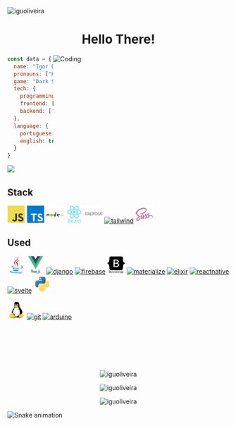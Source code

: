 <div>
  <p align="left"><img src="https://komarev.com/ghpvc/?username=iguoliveira&label=Visitors&color=e63dbb&style=flat-square" alt="iguoliveira" /></p>
  <h1 align="center">Hello There!</h1>
  <img align="right" alt="Coding" width="400" src="https://giffiles.alphacoders.com/170/170116.gif">
</div>



```javascript
const data = {
  name: "Igor Oliveira Rodrigues",
  pronouns: ["He", "Him"],
  game: "Dark Souls 3",
  tech: {
    programming: ['JS', 'TS'],
    frontend: ['React', 'Sass', 'Tailwindcss'],
    backend: ['Node', 'Express']
  },
  language: {
    portuguese: true,
    english: true,
  }
}
```

<div>
  <p align="left"><a href="https://linkedin.com/in/igor-rodrigues-022595207" target="blank"><img src="https://img.shields.io/badge/-LinkedIn-%23e63dbb?style=for-the-badge&logo=linkedin&logoColor=white" target="_blank"></a></p>
</div>

<div>
  <h2>Stack</h2>
  <p align="left">
  <div>
     <a href="https://developer.mozilla.org/en-US/docs/Web/JavaScript" target="_blank" rel="noreferrer"> <img src="https://raw.githubusercontent.com/devicons/devicon/master/icons/javascript/javascript-original.svg" alt="javascript" width="40" height="40"/></a>
    <a href="https://www.typescriptlang.org/" target="_blank" rel="noreferrer"><img src="https://raw.githubusercontent.com/devicons/devicon/master/icons/typescript/typescript-original.svg" alt="typescript" width="40" height="40"/></a>
        <a href="https://nodejs.org" target="_blank" rel="noreferrer"> <img src="https://raw.githubusercontent.com/devicons/devicon/master/icons/nodejs/nodejs-original-wordmark.svg" alt="nodejs" width="40" height="40"/></a>
    <a href="https://reactjs.org/" target="_blank" rel="noreferrer"> <img src="https://raw.githubusercontent.com/devicons/devicon/master/icons/react/react-original-wordmark.svg" alt="react" width="40" height="40"/></a>
    <a href="https://expressjs.com" target="_blank" rel="noreferrer"> <img src="https://raw.githubusercontent.com/devicons/devicon/master/icons/express/express-original-wordmark.svg" alt="express" width="40" height="40"/></a>
    <a href="https://tailwindcss.com/" target="_blank" rel="noreferrer"> <img src="https://www.vectorlogo.zone/logos/tailwindcss/tailwindcss-icon.svg" alt="tailwind" width="40" height="40"/></a>
    <a href="https://sass-lang.com" target="_blank" rel="noreferrer"> <img src="https://raw.githubusercontent.com/devicons/devicon/master/icons/sass/sass-original.svg" alt="sass" width="40" height="40"/></a>
  </div>
  </p>
  <h2>Used</h2>
  <p align="left">
  <div>
    <a href="https://www.java.com" target="_blank" rel="noreferrer"> <img src="https://raw.githubusercontent.com/devicons/devicon/master/icons/java/java-original.svg" alt="java" width="40" height="40"/></a>
    <a href="https://vuejs.org/" target="_blank" rel="noreferrer"> <img src="https://raw.githubusercontent.com/devicons/devicon/master/icons/vuejs/vuejs-original-wordmark.svg" alt="vuejs" width="40" height="40"/></a>
    <a href="https://www.djangoproject.com/" target="_blank" rel="noreferrer"> <img src="https://cdn.worldvectorlogo.com/logos/django.svg" alt="django" width="40" height="40"/></a>
    <a href="https://firebase.google.com/" target="_blank" rel="noreferrer"> <img src="https://www.vectorlogo.zone/logos/firebase/firebase-icon.svg" alt="firebase" width="40" height="40"/></a>
    <a href="https://getbootstrap.com" target="_blank" rel="noreferrer"> <img src="https://raw.githubusercontent.com/devicons/devicon/master/icons/bootstrap/bootstrap-plain-wordmark.svg" alt="bootstrap" width="40" height="40"/></a>
    <a href="https://materializecss.com/" target="_blank" rel="noreferrer"> <img src="https://raw.githubusercontent.com/prplx/svg-logos/5585531d45d294869c4eaab4d7cf2e9c167710a9/svg/materialize.svg" alt="materialize" width="40" height="40"/></a>
    <a href="https://elixir-lang.org" target="_blank" rel="noreferrer"> <img src="https://www.vectorlogo.zone/logos/elixir-lang/elixir-lang-icon.svg" alt="elixir" width="40" height="40"/></a>
      <a href="https://reactnative.dev/" target="_blank" rel="noreferrer"> <img src="https://reactnative.dev/img/header_logo.svg" alt="reactnative" width="40" height="40"/></a>
    <a href="https://svelte.dev" target="_blank" rel="noreferrer"> <img src="https://upload.wikimedia.org/wikipedia/commons/1/1b/Svelte_Logo.svg" alt="svelte" width="40" height="40"/></a>
    <a href="https://www.python.org" target="_blank" rel="noreferrer"> <img src="https://raw.githubusercontent.com/devicons/devicon/master/icons/python/python-original.svg" alt="python" width="40" height="40"/></a>
  </div>
  
  <br>
  
  <div>
    <a href="https://www.linux.org/" target="_blank" rel="noreferrer"> <img src="https://raw.githubusercontent.com/devicons/devicon/master/icons/linux/linux-original.svg" alt="linux" width="40" height="40"/></a>
    <a href="https://git-scm.com/" target="_blank" rel="noreferrer"> <img src="https://www.vectorlogo.zone/logos/git-scm/git-scm-icon.svg" alt="git" width="40" height="40"/></a>
    <a href="https://www.arduino.cc/" target="_blank" rel="noreferrer"> <img src="https://cdn.worldvectorlogo.com/logos/arduino-1.svg" alt="arduino" width="40" height="40"/></a>
  </div>
  
  </p>
</div>

<br><br><br><br><br>

<div align="center">
  <p><img src="https://github-readme-streak-stats.herokuapp.com/?user=iguoliveira&theme=tokyonight"" alt="iguoliveira" /></p>
  <p><img src="https://github-readme-stats.vercel.app/api?username=iguoliveira&show_icons=true&theme=tokyonight"&locale=en" alt="iguoliveira" /></p>
  <p><img src="https://github-readme-stats.vercel.app/api/top-langs?username=iguoliveira&show_icons=true&theme=tokyonight"&locale=en" alt="iguoliveira" /></p>
</div>

![Snake animation](https://github.com/iguoliveira/iguoliveira/blob/output/github-contribution-grid-snake.svg)
